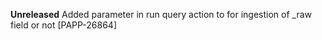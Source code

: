 **Unreleased**
Added parameter in run query action to for ingestion of _raw field or not [PAPP-26864]